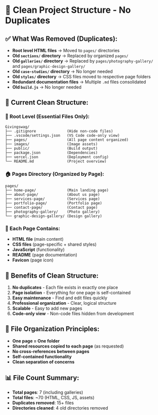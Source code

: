 # 🧹 Clean Project Structure - No Duplicates

## ✅ **What Was Removed (Duplicates):**
- **Root level HTML files** → Moved to `pages/` directories
- **Old `sections/` directory** → Replaced by organized `pages/`
- **Old `galleries/` directory** → Replaced by `pages/photography-gallery/` and `pages/graphic-design-gallery/`
- **Old `case-studies/` directory** → No longer needed
- **Old `styles/` directory** → CSS files moved to respective page folders
- **Redundant documentation files** → Multiple `.md` files consolidated
- **Old `build.js`** → No longer needed

## 🎯 **Current Clean Structure:**

### **📁 Root Level (Essential Files Only):**
```
Givingswag/
├── .gitignore              (Hide non-code files)
├── .vscode/settings.json   (VS Code code-only view)
├── pages/                  (All page content organized)
├── images/                 (Image assets)
├── public/                 (Build output)
├── package.json            (Dependencies)
├── vercel.json             (Deployment config)
└── README.md               (Project overview)
```

### **🏠 Pages Directory (Organized by Page):**
```
pages/
├── home-page/              (Main landing page)
├── about-page/             (About us page)
├── services-page/          (Services page)
├── portfolio-page/         (Portfolio page)
├── contact-page/           (Contact page)
├── photography-gallery/    (Photo gallery)
└── graphic-design-gallery/ (Design gallery)
```

### **📄 Each Page Contains:**
- **HTML file** (main content)
- **CSS files** (page-specific + shared styles)
- **JavaScript** (functionality)
- **README** (page documentation)
- **Favicon** (page icon)

## 🚀 **Benefits of Clean Structure:**

1. **No duplicates** - Each file exists in exactly one place
2. **Page isolation** - Everything for one page is self-contained
3. **Easy maintenance** - Find and edit files quickly
4. **Professional organization** - Clear, logical structure
5. **Scalable** - Easy to add new pages
6. **Code-only view** - Non-code files hidden from development

## 🔧 **File Organization Principles:**

- **One page = One folder**
- **Shared resources copied to each page** (as requested)
- **No cross-references between pages**
- **Self-contained functionality**
- **Clean separation of concerns**

## 📊 **File Count Summary:**
- **Total pages**: 7 (including galleries)
- **Total files**: ~70 (HTML, CSS, JS, assets)
- **Duplicates removed**: 15+ files
- **Directories cleaned**: 4 old directories removed
